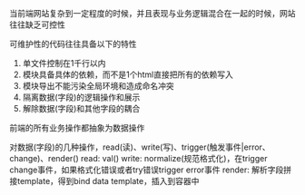 当前端网站复杂到一定程度的时候，并且表现与业务逻辑混合在一起的时候，网站往往缺乏可控性

可维护性的代码往往具备以下的特性
1. 单文件控制在1千行以内
2. 模块具备具体的依赖，而不是1个html直接把所有的依赖写入
3. 模块导出不能污染全局环境和造成命名冲突
4. 隔离数据(字段)的逻辑操作和展示
5. 解除数据(字段)和其他字段的耦合


前端的所有业务操作都抽象为数据操作

对数据(字段)的几种操作，read(读)、write(写)、trigger(触发事件|error、change)、render()
read: val()
write: normalize(规范格式化)，在trigger change事件，如果格式化错误或者try错误trigger error事件
render: 解析字段拼接template，得到bind data template，插入到容器中
